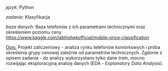 _język:_  Python

_zadanie:_  Klasyfikacja 

_baza danych:_ Baza telefonów z ich parametrami technicznymi oraz określeniem poziomu ceny https://www.kaggle.com/iabhishekofficial/mobile-price-classification


<u>Opis:</u>
Projekt zaliczeniowy - analiza rynku telefonów komórkowych i próba określenia grypy cenowej zależnie od parametrów technicznych. Zgdonie z opisem zadania - do analizy wykorzystano tylko dane _train_, mocno rozwijając eksploracyjną analizę danych (EDA - _Explanatory Data Analysis_).